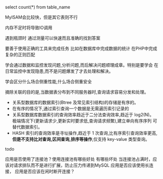 select count(*) from table_name

MyISAM会比较快，但是其它表则不行

内存不足时将导致IO调用 

遇到瓶颈时  通过测量可以快速而且准确的找到答案

要善于使用正确的工具来完成任务
比如在数据库中完成数据的统计
在PHP中完成复杂的正则匹配

学会通过数据和监控发现问题,分析问题,而后解决问题顺理成章。特别是要学会
在日常监控中发现隐患,而不是问题爆发了才去处理和解决。

学会区分什么场合侧重性能,什么场合侧重安全

摘除关联的目的是,当数据表分布到不同服务器时,查询请求容易分发和处理。



 - 关系型数据库的数据索引(Btree 及常见索引结构)的存储是有序的。
 - 在有序的情况下,通过索引查询一个数据是无需遍历索引记录的
 - 关系型数据库数据索引的查询效率趋近于二分法查询效率,趋近于 log2(N)。
极端情况下(更新请求少,更新实时要求低,查询请求频繁),建立单向有序序列
可替代数据索引。
 - HASH 索引的查询效率是寻址操作,趋近于 1 次查询,比有序索引查询效率更高,
**但是不支持比对查询,区间查询,排序等操作**,仅支持 key-value 类型查询。

todo 

应用是否使用了连接池？使用连接池有哪些好处 有哪些坏处
    当连接池占满时，应该对请求排队而不是进行扩展，防止压力传递到MySQL
应用是否应该使用长连接，
应用是否应该在闲时断开连接？
 
